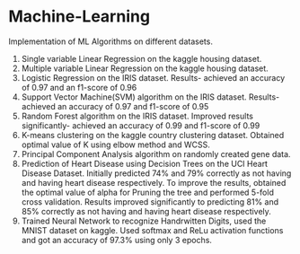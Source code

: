 # Machine-Learning
 Implementation of ML Algorithms on different datasets.
 1) Single variable Linear Regression on the kaggle housing dataset.
 2) Multiple variable Linear Regression on the kaggle housing dataset.
 3) Logistic Regression on the IRIS dataset. Results- achieved an accuracy of 0.97 and an f1-score of 0.96
 4) Support Vector Machine(SVM) algorithm on the IRIS dataset. Results- achieved an accuracy of 0.97 and f1-score of 0.95
 5) Random Forest algorithm on the IRIS dataset. Improved results significantly- achieved an accuracy of 0.99 and f1-score of 0.99
 6) K-means clustering on the kaggle country clustering dataset. Obtained optimal value of K using elbow method and WCSS.
 7) Principal Component Analysis algorithm on randomly created gene data.
 8) Prediction of Heart Disease using Decision Trees on the UCI Heart Disease Dataset. Initially predicted 74% and 79% correctly as not having and having heart disease respectively. To improve the results, obtained the optimal value of alpha for Pruning the tree and performed 5-fold cross validation. Results improved significantly to predicting 81% and 85% correctly as not having and having heart disease respectively.
 9) Trained Neural Network to recognize Handrwitten Digits, used the MNIST dataset on kaggle. Used softmax and ReLu activation functions and got an accuracy of 97.3% using only 3 epochs.
